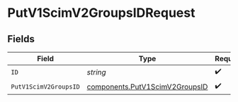 # PutV1ScimV2GroupsIDRequest


## Fields

| Field                                                                            | Type                                                                             | Required                                                                         | Description                                                                      |
| -------------------------------------------------------------------------------- | -------------------------------------------------------------------------------- | -------------------------------------------------------------------------------- | -------------------------------------------------------------------------------- |
| `ID`                                                                             | *string*                                                                         | :heavy_check_mark:                                                               | N/A                                                                              |
| `PutV1ScimV2GroupsID`                                                            | [components.PutV1ScimV2GroupsID](../../models/components/putv1scimv2groupsid.md) | :heavy_check_mark:                                                               | N/A                                                                              |